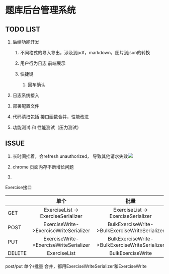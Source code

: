 # 题库后台管理系统

## TODO LIST

1. 后续功能开发
   
   1. 不同格式的导入导出，涉及到pdf，markdown，图片到json的转换  
   
   2. 用户行为日志 前端展示
   
   3. 快捷键
      
      1. 回车确认

2. 日志系统接入

3. 部署配置文件 

4. 代码清扫包括 接口函数合并，性能改进

5. 功能测试 和 性能测试（压力测试）     

## ISSUE

1. 长时间挂着，会refresh unauthorized， 导致其他请求失效![](C:\Users\qingwen\AppData\Roaming\marktext\images\2025-04-09-18-13-58-image.png)

2. chrome 页面内存不断增长问题

3. 

Exercise接口

|        | 单个                                     | 批量                                             |
|:------ |:--------------------------------------:|:----------------------------------------------:|
| GET    | ExerciseList -> ExerciseSerializer     | ExerciseList -> ExerciseSerializer             |
| POST   | ExerciseWrite->ExerciseWriteSerializer | BulkExerciseWrite->BulkExerciseWriteSerializer |
| PUT    | ExerciseWrite->ExerciseWriteSerializer | BulkExerciseWrite->BulkExerciseWriteSerializer |
| DELETE | ExerciseList                           | BulkExerciseWrite                              |

post/put 单个/批量 合并，都用ExerciseWriteSerializer和ExerciseWrite
